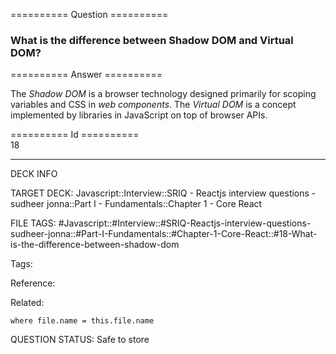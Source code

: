 ========== Question ==========  

### What is the difference between Shadow DOM and Virtual DOM?  

========== Answer ==========  

The _Shadow DOM_ is a browser technology designed primarily for scoping variables and CSS in _web components_. The _Virtual DOM_ is a concept implemented by libraries in JavaScript on top of browser APIs.

========== Id ==========  
18

---

DECK INFO

TARGET DECK: Javascript::Interview::SRIQ - Reactjs interview questions - sudheer jonna::Part I - Fundamentals::Chapter 1 - Core React

FILE TAGS: #Javascript::#Interview::#SRIQ-Reactjs-interview-questions-sudheer-jonna::#Part-I-Fundamentals::#Chapter-1-Core-React::#18-What-is-the-difference-between-shadow-dom

Tags:

Reference:

Related:

```dataview
where file.name = this.file.name
```
QUESTION STATUS: Safe to store
